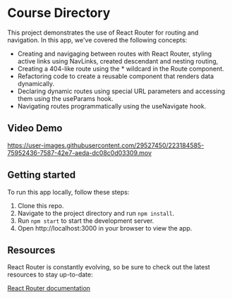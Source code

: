 # Course Directory

This project demonstrates the use of React Router for routing and navigation. In this app, we've covered the following concepts:

- Creating and navigaging between routes with React Router, styling active links using NavLinks, created descendant and nesting routing, 
- Creating a 404-like route using the * wildcard in the Route component.
- Refactoring code to create a reusable component that renders data dynamically.
- Declaring dynamic routes using special URL parameters and accessing them using the useParams hook.
- Navigating routes programmatically using the useNavigate hook.

## Video Demo

https://user-images.githubusercontent.com/29527450/223184585-75952436-7587-42e7-aeda-dc08c0d03309.mov

## Getting started

To run this app locally, follow these steps:

1. Clone this repo.
2. Navigate to the project directory and run `npm install`.
3. Run `npm start` to start the development server.
4. Open http://localhost:3000 in your browser to view the app.

## Resources

React Router is constantly evolving, so be sure to check out the latest resources to stay up-to-date: 

[React Router documentation](https://reactrouter.com/en/main)
